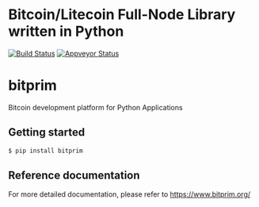# Bitcoin/Litecoin Full-Node Library written in Python

[![Build Status](https://travis-ci.org/bitprim/bitprim.svg?branch=master)](https://travis-ci.org/bitprim/bitprim) [![Appveyor Status](https://ci.appveyor.com/api/projects/status/github/bitprim/bitprim?branch=master&svg=true)](https://ci.appveyor.com/project/hanchon/bitprim?branch=master) 

# bitprim
Bitcoin development platform for Python Applications

## Getting started 

```sh
$ pip install bitprim
```

## Reference documentation ##

For more detailed documentation, please refer to https://www.bitprim.org/